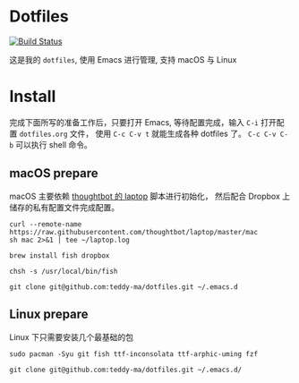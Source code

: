 # Dotfiles
[![Build Status](https://www.travis-ci.com/teddy-ma/dotfiles.svg?branch=master)](https://www.travis-ci.com/teddy-ma/dotfiles)

这是我的 `dotfiles`,  使用 Emacs 进行管理, 支持 macOS 与 Linux

# Install

完成下面所写的准备工作后，只要打开 Emacs, 等待配置完成，输入 `C-i` 打开配置 `dotfiles.org` 文件，
使用 `C-c C-v t` 就能生成各种 dotfiles 了。 `C-c C-v C-b` 可以执行 shell 命令。

## macOS prepare

macOS 主要依赖 [thoughtbot 的 laptop](https://github.com/thoughtbot/laptop) 脚本进行初始化，
然后配合 Dropbox 上储存的私有配置文件完成配置。

  ```shell
  curl --remote-name https://raw.githubusercontent.com/thoughtbot/laptop/master/mac
  sh mac 2>&1 | tee ~/laptop.log

  brew install fish dropbox

  chsh -s /usr/local/bin/fish

  git clone git@github.com:teddy-ma/dotfiles.git ~/.emacs.d
  ```

## Linux prepare

Linux 下只需要安装几个最基础的包

  ```shell
  sudo pacman -Syu git fish ttf-inconsolata ttf-arphic-uming fzf

  git clone git@github.com:teddy-ma/dotfiles.git ~/.emacs.d/
  ```
